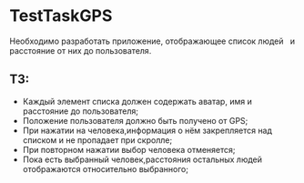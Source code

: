 # TestTaskGPS
Необходимо разработать приложение, отображающее список людей   и расстояние от них до пользователя.

## ТЗ:

- Каждый элемент списка должен содержать аватар, имя и расстояние до пользователя;
- Положение пользователя должно быть получено от GPS;
- При нажатии на человека,информация о нём закрепляется над списком и не пропадает при скролле;
- При повторном нажатии выбор человека отменяется;
- Пока есть выбранный человек,расстояния остальных людей отображаются относительно выбранного;

